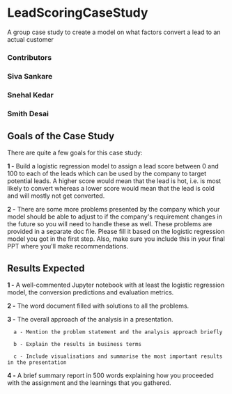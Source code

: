 # LeadScoringCaseStudy

A group case study to create a model on what factors convert a lead to an actual customer

### **Contributors**
### Siva Sankare

### Snehal Kedar

### Smith Desai

## Goals of the Case Study
There are quite a few goals for this case study:

**1 -** Build a logistic regression model to assign a lead score between 0 and 100 to each of the leads which can be used by the company to target potential leads. A higher score would mean that the lead is hot, i.e. is most likely to convert whereas a lower score would mean that the lead is cold and will mostly not get converted.

**2 -** There are some more problems presented by the company which your model should be able to adjust to if the company's requirement changes in the future so you will need to handle these as well. These problems are provided in a separate doc file. Please fill it based on the logistic regression model you got in the first step. Also, make sure you include this in your final PPT where you'll make recommendations.



## Results Expected
**1 -** A well-commented Jupyter notebook with at least the logistic regression model, the conversion predictions and evaluation metrics.

**2 -** The word document filled with solutions to all the problems.

**3 -** The overall approach of the analysis in a presentation.
      
      a - Mention the problem statement and the analysis approach briefly 
        
      b - Explain the results in business terms
       
      c - Include visualisations and summarise the most important results in the presentation

**4 -** A brief summary report in 500 words explaining how you proceeded with the assignment and the learnings that you gathered.
